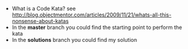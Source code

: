 - What is a Code Kata? see http://blog.objectmentor.com/articles/2009/11/21/whats-all-this-nonsense-about-katas
- In the **master** branch you could find the starting point to perform the kata
- In the **solutions** branch you could find my solution

